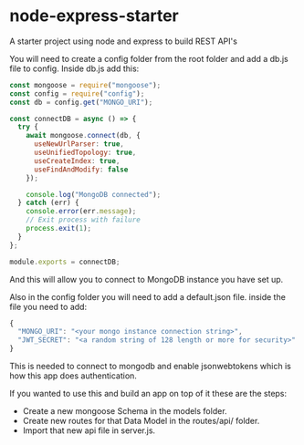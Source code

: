 # node-express-starter
A starter project using node and express to build REST API's

You will need to create a config folder from the root folder and add a db.js file to config.
Inside db.js add this:
```js
const mongoose = require("mongoose");
const config = require("config");
const db = config.get("MONGO_URI");

const connectDB = async () => {
  try {
    await mongoose.connect(db, {
      useNewUrlParser: true,
      useUnifiedTopology: true,
      useCreateIndex: true,
      useFindAndModify: false
    });

    console.log("MongoDB connected");
  } catch (err) {
    console.error(err.message);
    // Exit process with failure
    process.exit(1);
  }
};

module.exports = connectDB;
```
And this will allow you to connect to MongoDB instance you have set up.

Also in the config folder you will need to add a default.json file.
inside the file you need to add:
```js
{
  "MONGO_URI": "<your mongo instance connection string>",
  "JWT_SECRET": "<a random string of 128 length or more for security>"
}
```
This is needed to connect to mongodb and enable jsonwebtokens which is how this app does authentication.

If you wanted to use this and build an app on top of it these are the steps:
- Create a new mongoose Schema in the models folder.
- Create new routes for that Data Model in the routes/api/ folder.
- Import that new api file in server.js.
